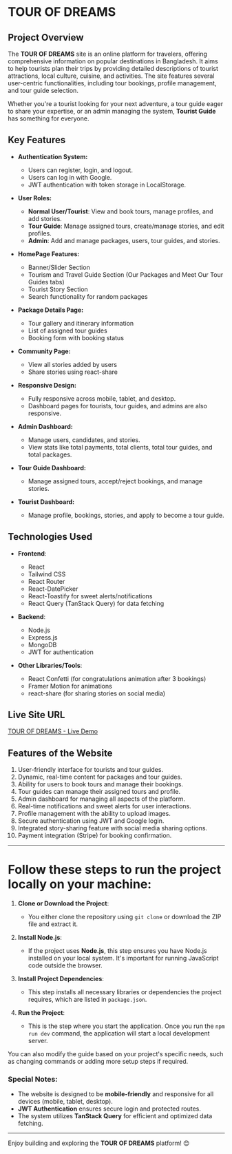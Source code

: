 # TOUR OF DREAMS

## Project Overview

The **TOUR OF DREAMS** site is an online platform for travelers, offering comprehensive information on popular destinations in Bangladesh. It aims to help tourists plan their trips by providing detailed descriptions of tourist attractions, local culture, cuisine, and activities. The site features several user-centric functionalities, including tour bookings, profile management, and tour guide selection.

Whether you're a tourist looking for your next adventure, a tour guide eager to share your expertise, or an admin managing the system, **Tourist Guide** has something for everyone.

## Key Features

- **Authentication System:**
  - Users can register, login, and logout.
  - Users can log in with Google.
  - JWT authentication with token storage in LocalStorage.
  
- **User Roles:**
  - **Normal User/Tourist**: View and book tours, manage profiles, and add stories.
  - **Tour Guide**: Manage assigned tours, create/manage stories, and edit profiles.
  - **Admin**: Add and manage packages, users, tour guides, and stories.

- **HomePage Features:**
  - Banner/Slider Section
  - Tourism and Travel Guide Section (Our Packages and Meet Our Tour Guides tabs)
  - Tourist Story Section
  - Search functionality for random packages

- **Package Details Page:**
  - Tour gallery and itinerary information
  - List of assigned tour guides
  - Booking form with booking status

- **Community Page:**
  - View all stories added by users
  - Share stories using react-share

- **Responsive Design:**
  - Fully responsive across mobile, tablet, and desktop.
  - Dashboard pages for tourists, tour guides, and admins are also responsive.

- **Admin Dashboard:**
  - Manage users, candidates, and stories.
  - View stats like total payments, total clients, total tour guides, and total packages.

- **Tour Guide Dashboard:**
  - Manage assigned tours, accept/reject bookings, and manage stories.

- **Tourist Dashboard:**
  - Manage profile, bookings, stories, and apply to become a tour guide.


## Technologies Used

- **Frontend**: 
  - React
  - Tailwind CSS
  - React Router
  - React-DatePicker
  - React-Toastify for sweet alerts/notifications
  - React Query (TanStack Query) for data fetching
  
- **Backend**: 
  - Node.js
  - Express.js
  - MongoDB
  - JWT for authentication
  
- **Other Libraries/Tools**:
  - React Confetti (for congratulations animation after 3 bookings)
  - Framer Motion for animations
  - react-share (for sharing stories on social media)

## Live Site URL

[TOUR OF DREAMS - Live Demo](https://tour-of-dreams.web.app)

## Features of the Website

1. User-friendly interface for tourists and tour guides.
2. Dynamic, real-time content for packages and tour guides.
3. Ability for users to book tours and manage their bookings.
4. Tour guides can manage their assigned tours and profile.
5. Admin dashboard for managing all aspects of the platform.
6. Real-time notifications and sweet alerts for user interactions.
7. Profile management with the ability to upload images.
8. Secure authentication using JWT and Google login.
9. Integrated story-sharing feature with social media sharing options.
10. Payment integration (Stripe) for booking confirmation.

---

# Follow these steps to run the project locally on your machine:
1. **Clone or Download the Project**:  
   - You either clone the repository using `git clone` or download the ZIP file and extract it.
   
2. **Install Node.js**:  
   - If the project uses **Node.js**, this step ensures you have Node.js installed on your local system. It's important for running JavaScript code outside the browser.

3. **Install Project Dependencies**:  
   - This step installs all necessary libraries or dependencies the project requires, which are listed in `package.json`.

4. **Run the Project**:  
   - This is the step where you start the application. Once you run the `npm run dev` command, the application will start a local development server.

You can also modify the guide based on your project's specific needs, such as changing commands or adding more setup steps if required.

### Special Notes:

- The website is designed to be **mobile-friendly** and responsive for all devices (mobile, tablet, desktop).
- **JWT Authentication** ensures secure login and protected routes.
- The system utilizes **TanStack Query** for efficient and optimized data fetching.

---

Enjoy building and exploring the **TOUR OF DREAMS** platform! 😊
